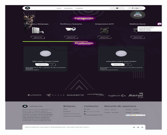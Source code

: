 <img src="https://github.com/lozadandres/Tienda-epicPlay-store-V4--frontend/blob/main/public/Captura%202.jpeg" width="100%" height="400" alt="App"/>
